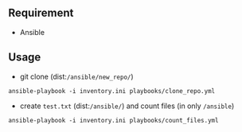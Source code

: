 ## Requirement
- Ansible

## Usage
- git clone (dist:`/ansible/new_repo/`)
```
ansible-playbook -i inventory.ini playbooks/clone_repo.yml
```
- create `test.txt` (dist:`/ansible/`) and count files (in only `/ansible`)
```
ansible-playbook -i inventory.ini playbooks/count_files.yml
```